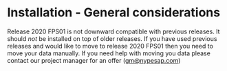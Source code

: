 # Installation - General considerations

Release 2020 FPS01 is not downward compatible with previous releases. It should *not* be installed on top of older releases. If you have used previous releases and would like to move to release 2020 FPS01 then you need to move your data manually. If you need help with moving you data please contact our project manager for an offer (gm@nypesap.com)
